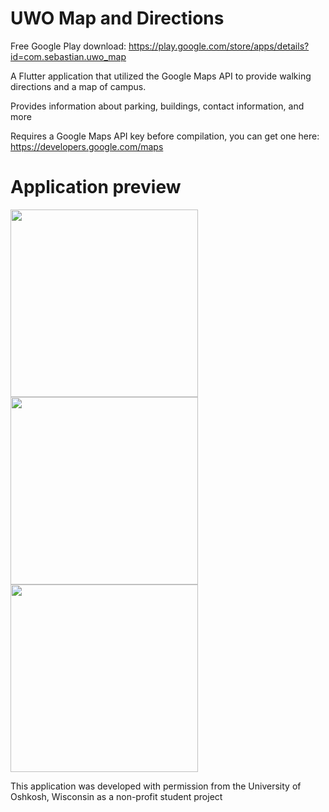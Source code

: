 # UWO Map and Directions

Free Google Play download: https://play.google.com/store/apps/details?id=com.sebastian.uwo_map

A Flutter application that utilized the Google Maps API to provide walking directions and a map of campus.

Provides information about parking, buildings, contact information, and more

Requires a Google Maps API key before compilation, you can get one here: https://developers.google.com/maps

# Application preview

<img src="https://github.com/SebastianAmyotte/UWO-Map-and-Directions/assets/71189225/ff382d9e-4bdf-4110-b884-74e66d250c98" width="300">

<img src="https://github.com/SebastianAmyotte/UWO-Map-and-Directions/assets/71189225/d2530792-9944-42d0-b217-5e1fc83120fc" width="300">

<img src="https://github.com/SebastianAmyotte/UWO-Map-and-Directions/assets/71189225/e46a3cf6-7550-41d3-b302-fd718d0b4453" width="300">

This application was developed with permission from the University of Oshkosh, Wisconsin as a non-profit student project
